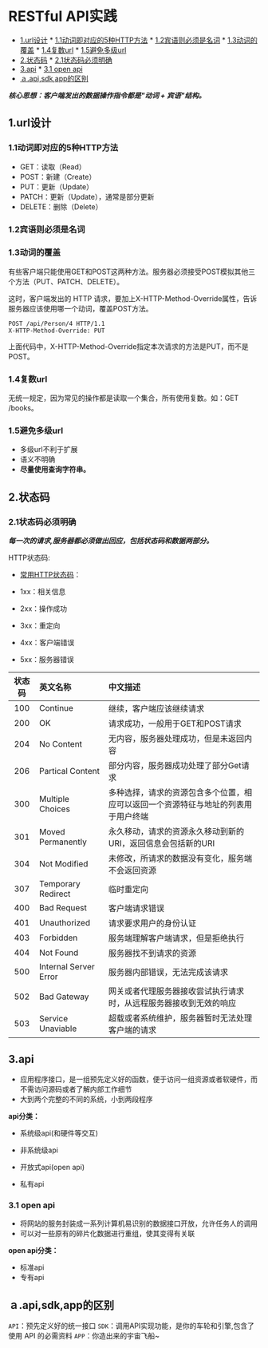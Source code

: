 # RESTful API实践

<!-- vim-markdown-toc Marked -->

* [1.url设计](#1.url设计)
        * [1.1动词即对应的5种HTTP方法](#1.1动词即对应的5种http方法)
        * [1.2宾语则必须是名词](#1.2宾语则必须是名词)
        * [1.3动词的覆盖](#1.3动词的覆盖)
        * [1.4复数url](#1.4复数url)
        * [1.5避免多级url](#1.5避免多级url)
* [2.状态码](#2.状态码)
        * [2.1状态码必须明确](#2.1状态码必须明确)
* [3.api](#3.api)
        * [3.1 open api](#3.1-open-api)
* [ａ.api,sdk,app的区别](#ａ.api,sdk,app的区别)

<!-- vim-markdown-toc -->

***核心思想：客户端发出的数据操作指令都是"动词 + 宾语"结构。***

## 1.url设计

### 1.1动词即对应的5种HTTP方法

- GET：读取（Read）
- POST：新建（Create）
- PUT：更新（Update）
- PATCH：更新（Update），通常是部分更新
- DELETE：删除（Delete）

### 1.2宾语则必须是名词

### 1.3动词的覆盖

有些客户端只能使用GET和POST这两种方法。服务器必须接受POST模拟其他三个方法（PUT、PATCH、DELETE）。

这时，客户端发出的 HTTP 请求，要加上X-HTTP-Method-Override属性，告诉服务器应该使用哪一个动词，覆盖POST方法。

```text
POST /api/Person/4 HTTP/1.1  
X-HTTP-Method-Override: PUT
```

上面代码中，X-HTTP-Method-Override指定本次请求的方法是PUT，而不是POST。

### 1.4复数url

无统一规定，因为常见的操作都是读取一个集合，所有使用复数。如：GET /books。

### 1.5避免多级url

- 多级url不利于扩展
- 语义不明确
- **尽量使用查询字符串。**

## 2.状态码

### 2.1状态码必须明确

***每一次的请求,服务器都必须做出回应，包括状态码和数据两部分。***

HTTP状态码:

- [常用HTTP状态码](https://www.runoob.com/http/http-status-codes.html)：

- 1xx：相关信息
- 2xx：操作成功
- 3xx：重定向
- 4xx：客户端错误
- 5xx：服务器错误

| 状态码 | 英文名称 | 中文描述 |
| :------: | :------ | :------ |
| 100 | Continue | 继续，客户端应该继续请求 |
| 200 | OK | 请求成功，一般用于GET和POST请求 |
| 204 | No Content | 无内容，服务器处理成功，但是未返回内容 |
| 206 | Partical Content | 部分内容，服务器成功处理了部分Get请求 |
| 300 | Multiple Choices | 多种选择，请求的资源包含多个位置，相应可以返回一个资源特征与地址的列表用于用户终端 |
| 301 | Moved Permanently | 永久移动，请求的资源永久移动到新的URI，返回信息会包括新的URI |
| 304 | Not Modified | 未修改，所请求的数据没有变化，服务端不会返回资源 |
| 307 | Temporary Redirect | 临时重定向 |
| 400 | Bad Request | 客户端请求错误 |
| 401 | Unauthorized | 请求要求用户的身份认证 |
| 403 | Forbidden | 服务端理解客户端请求，但是拒绝执行 |
| 404 | Not Found | 服务器找不到请求的资源 |
| 500 | Internal Server Error | 服务器内部错误，无法完成该请求 |
| 502 | Bad Gateway | 网关或者代理服务器接收尝试执行请求时，从远程服务器接收到无效的响应 |
| 503 | Service Unaviable | 超载或者系统维护，服务器暂时无法处理客户端的请求 |

## 3.api

- 应用程序接口，是一组预先定义好的函数，便于访问一组资源或者软硬件，而不需访问源码或者了解内部工作细节
- 大到两个完整的不同的系统，小到两段程序

**api分类：**

- 系统级api(和硬件等交互)
- 非系统级api

- 开放式api(open api)
- 私有api

### 3.1 open api

- 将网站的服务封装成一系列计算机易识别的数据接口开放，允许任务人的调用
- 可以对一些原有的碎片化数据进行重组，使其变得有关联

**open api分类：**

- 标准api
- 专有api

## ａ.api,sdk,app的区别

`API`：预先定义好的统一接口
`SDK`：调用API实现功能，是你的车轮和引擎,包含了使用 API 的必需资料
`APP`：你造出来的宇宙飞船~
